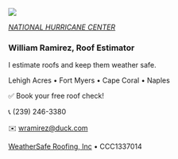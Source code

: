 ![](20253031340-20253031910-ABI-AL132025-GEOCOLOR-1000x1000.gif)


[*NATIONAL HURRICANE CENTER*](https://www.nhc.noaa.gov/)


### William Ramirez, Roof Estimator

I estimate roofs and keep them weather safe.

Lehigh Acres • Fort Myers • Cape Coral • Naples

✅ Book your free roof check!

📞 (239) 246-3380 

✉️ [wramirez@duck.com](mailto:wramirez@duck.com)

[WeatherSafe Roofing, Inc](https://www.weathersafe.us/) • CCC1337014